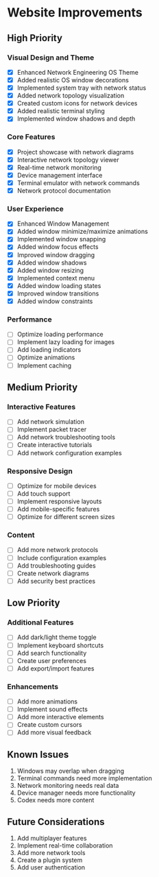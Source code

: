 # Website Improvements

## High Priority

### Visual Design and Theme
- [x] Enhanced Network Engineering OS Theme
- [x] Added realistic OS window decorations
- [x] Implemented system tray with network status
- [x] Added network topology visualization
- [x] Created custom icons for network devices
- [x] Added realistic terminal styling
- [x] Implemented window shadows and depth

### Core Features
- [x] Project showcase with network diagrams
- [x] Interactive network topology viewer
- [x] Real-time network monitoring
- [x] Device management interface
- [x] Terminal emulator with network commands
- [x] Network protocol documentation

### User Experience
- [x] Enhanced Window Management
- [x] Added window minimize/maximize animations
- [x] Implemented window snapping
- [x] Added window focus effects
- [x] Improved window dragging
- [x] Added window shadows
- [x] Added window resizing
- [x] Implemented context menu
- [x] Added window loading states
- [x] Improved window transitions
- [x] Added window constraints

### Performance
- [ ] Optimize loading performance
- [ ] Implement lazy loading for images
- [ ] Add loading indicators
- [ ] Optimize animations
- [ ] Implement caching

## Medium Priority

### Interactive Features
- [ ] Add network simulation
- [ ] Implement packet tracer
- [ ] Add network troubleshooting tools
- [ ] Create interactive tutorials
- [ ] Add network configuration examples

### Responsive Design
- [ ] Optimize for mobile devices
- [ ] Add touch support
- [ ] Implement responsive layouts
- [ ] Add mobile-specific features
- [ ] Optimize for different screen sizes

### Content
- [ ] Add more network protocols
- [ ] Include configuration examples
- [ ] Add troubleshooting guides
- [ ] Create network diagrams
- [ ] Add security best practices

## Low Priority

### Additional Features
- [ ] Add dark/light theme toggle
- [ ] Implement keyboard shortcuts
- [ ] Add search functionality
- [ ] Create user preferences
- [ ] Add export/import features

### Enhancements
- [ ] Add more animations
- [ ] Implement sound effects
- [ ] Add more interactive elements
- [ ] Create custom cursors
- [ ] Add more visual feedback

## Known Issues
1. Windows may overlap when dragging
2. Terminal commands need more implementation
3. Network monitoring needs real data
4. Device manager needs more functionality
5. Codex needs more content

## Future Considerations
1. Add multiplayer features
2. Implement real-time collaboration
3. Add more network tools
4. Create a plugin system
5. Add user authentication 